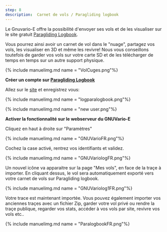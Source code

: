 ```yaml
---
step: 8
description:  Carnet de vols / Paragliding logbook
---
```


Le Gnuvario-E offre la possibilité d'envoyer ses vols et de les visualiser sur le site gratuit [Paragliding Logbook](https://paraglidinglogbook.com).



Vous pourrez ainsi avoir un carnet de vol dans le "nuage", partagez vos vols, les visualiser en 3D et même les revivre!
Nous vous conseillons toutefois de garder vos vols sur votre carte SD et de les télécharger de temps en temps sur un autre support physique.
 
{% include manuelimg.md name = "VolCuges.png"%}



**Créer un compte sur [Paragliding Logbook](https://paraglidinglogbook.com)**

Allez sur le [site](https://paraglidinglogbook.com) et enregistrez vous:


{% include manuelimg.md name = "logparalogbook.png"%}


{% include manuelimg.md name = "new user.png"%}

**Activer la fonctionnalité sur le webserveur du GNUVario-E**

Cliquez en haut à droite sur "Paramètres"

{% include manuelimg.md name = "GNUVarioFR.png"%}

Cochez la case activé, rentrez vos identifiants et validez.

{% include manuelimg.md name = "GNUVariologFR.png"%}

Un nouvel icône va apparaitre sur la page "Mes vols", en face de la traçe à importer. En cliquant dessus, le vol sera automatiquement exporté vers votre carnet de vols sur Paragliding logbook. 

{% include manuelimg.md name = "GNUVariolog1FR.png"%}

Votre trace est maintenant importée. Vous pouvez également importer vos anciennes traçes avec un fichier Zip, garder votre vol privé ou rendre la traçe publique, regarder vos stats, accéder à vos vols par site, revivre vos vols etc.. 

{% include manuelimg.md name = "ParalogbookFR.png"%}